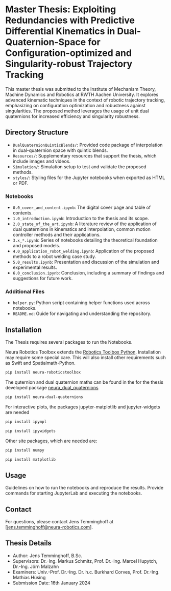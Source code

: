 
# Master Thesis: Exploiting Redundancies with Predictive Differential Kinematics in Dual-Quaternion-Space for Configuration-optimized and Singularity-robust Trajectory Tracking

This master thesis was submitted to the Institute of Mechanism Theory, Machine Dynamics and Robotics at RWTH Aachen University. It explores advanced kinematic techniques in the context of robotic trajectory tracking, emphasizing on configuration optimization and robustness against singularities. The proposed method leverages the usage of unit dual quaternions for increased efficiency and singularity robustness.

## Directory Structure

- `DualQuaternionQuinticBlends/`: Provided code package of interpolation in dual-quaternion space with quintic blends.
- `Resources/`: Supplementary resources that support the thesis, which include images and videos.
- `Simulation/`: Simulation setup to test and validate the proposed methods.
- `styles/`: Styling files for the Jupyter notebooks when exported as HTML or PDF.

### Notebooks

- `0.0_cover_and_content.ipynb`: The digital cover page and table of contents.
- `1.0_introduction.ipynb`: Introduction to the thesis and its scope.
- `2.0_state_of_the_art.ipynb`: A literature review of the application of dual quaternions in kinematics and interpolation, common motion controller methods and their applications.
- `3.x_*.ipynb`: Series of notebooks detailing the theoretical foundation and proposed models.
- `4.0_application_robot_welding.ipynb`: Application of the proposed methods to a robot welding case study.
- `5.0_results.ipynb`: Presentation and discussion of the simulation and experimental results.
- `6.0_conclusion.ipynb`: Conclusion, including a summary of findings and suggestions for future work.

### Additional Files

- `helper.py`: Python script containing helper functions used across notebooks.
- `README.md`: Guide for navigating and understanding the repository.

## Installation

The Thesis requires several packages to run the Notebooks.

Neura Robotics Toolbox extends the [Robotics Toolbox Python](https://github.com/petercorke/robotics-toolbox-python). Installation may require some special care.
This will also install other requirements such as Swift and Spatialmath-Python.

```bash
pip install neura-roboticstoolbox
```

The quternion and dual quaternion maths can be found in the for the thesis developed package [neura_dual_quaternions](https://github.com/JTem/neura_dual_quaternions)

```bash
pip install neura-dual-quaternions
```

For interactive plots, the packages jupyter-matplotlib and jupyter-widgets are needed

```bash
pip install ipympl
```

```bash
pip install ipywidgets
```

Other site packages, which are needed are:

```bash
pip install numpy
```

```bash
pip install matplotlib
```

## Usage

Guidelines on how to run the notebooks and reproduce the results. Provide commands for starting JupyterLab and executing the notebooks.

## Contact

For questions, please contact Jens Temminghoff at [jens.temminghoff@neura-robotics.com].

## Thesis Details

- Author: Jens Temminghoff, B.Sc.
- Supervisors: Dr.-Ing. Markus Schmitz, Prof. Dr.-Ing. Marcel Hupytch, Dr.-Ing. Jörn Malzahn
- Examiners: Univ.-Prof. Dr.-Ing. Dr. h.c. Burkhard Corves, Prof. Dr.-Ing. Mathias Hüsing
- Submission Date: 16th January 2024
